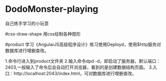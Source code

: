 # DodoMonster-playing
自己练手学习的小玩意

#css-draw-shape
用css绘制各种图形

#product
学习《AngularJS高级程序设计》练习使用Deployd，使用$http服务对数据库进行增删查改。

1.命令行进入到product文件夹
2.输入命令dpd -d，即启动了服务器，默认端口：2403,一般输入了命令后会自动打开浏览器，看到的是创建数据结构页面。
3.入口：http://localhost:2043/index.html，可对数据库进行增删查改。